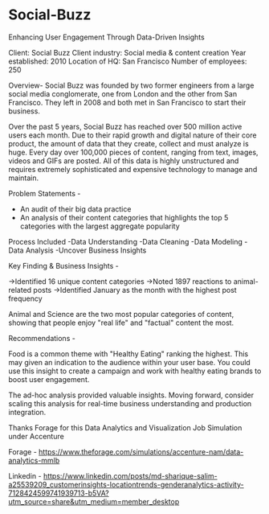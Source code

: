 # Social-Buzz
Enhancing User Engagement Through Data-Driven Insights

Client: Social Buzz 
Client industry: Social media & content creation 
Year established: 2010 
Location of HQ: San Francisco 
Number of employees: 250

Overview- Social Buzz was founded by two former engineers from a large social media conglomerate, one from London and the other from San Francisco. They left in 2008 and both met in San Francisco to start their business. 

Over the past 5 years, Social Buzz has reached over 500 million active users each month. Due to their rapid growth and digital nature of their core product, the amount of data that they create, collect and must analyze is huge. Every day over 100,000 pieces of content, ranging from text, images, videos and GIFs are posted. All of this data is highly unstructured and requires extremely sophisticated and expensive technology to manage and maintain.

Problem Statements - 
- An audit of their big data practice 
- An analysis of their content categories that highlights the top 5 categories with the 
largest aggregate popularity

Process Included
-Data Understanding
-Data Cleaning
-Data Modeling
-Data Analysis
-Uncover Business Insights

Key Finding & Business Insights - 

->Identified 16 unique content categories
->Noted 1897 reactions to animal-related posts
->Identified January as the month with the highest post frequency

Animal and Science are the two most popular categories of content, showing that people enjoy "real life" and "factual" content the most.

Recommendations -

Food is a common theme with "Healthy Eating" ranking the highest. This may given an indication to the audience within your user base. You could use this insight to create a campaign and work with healthy eating brands to boost user engagement.

The ad-hoc analysis provided valuable insights. Moving forward, consider scaling this analysis for real-time business understanding and production integration.

Thanks Forage for this Data Analytics and Visualization Job Simulation under Accenture

Forage - https://www.theforage.com/simulations/accenture-nam/data-analytics-mmlb 

Linkedin  - https://www.linkedin.com/posts/md-sharique-salim-a25539209_customerinsights-locationtrends-genderanalytics-activity-7128424599741939713-b5VA?utm_source=share&utm_medium=member_desktop

